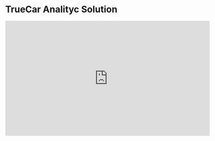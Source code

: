 # TrueCar Analityc Solution

<iframe width="640" height="360" src="https://clipchamp.com/watch/PDilxtgXkNT" frameborder="0" allowfullscreen></iframe>

